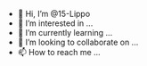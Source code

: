 - 👋 Hi, I’m @15-Lippo
- 👀 I’m interested in ...
- 🌱 I’m currently learning ...
- 💞️ I’m looking to collaborate on ...
- 📫 How to reach me ...

<!---
15-Lippo/15-Lippo is a ✨ special ✨ repository because its `README.md` (this file) appears on your GitHub profile.
You can click the Preview link to take a look at your changes.
--->
